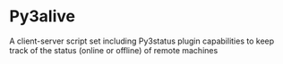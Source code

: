 Py3alive
========

A client-server script set including Py3status plugin capabilities to keep track of the status (online or offline) of remote machines
